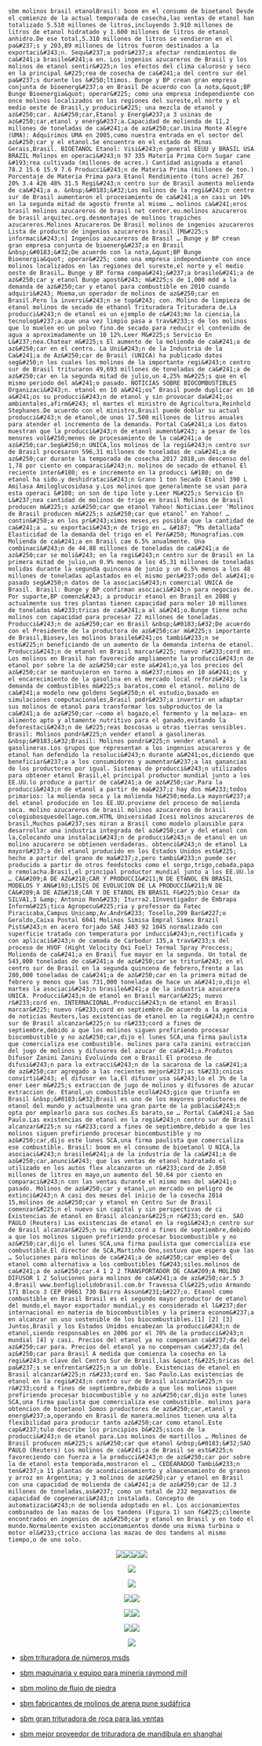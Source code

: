 
```
sbm molinos brasil etanolBrasil: boom en el consumo de bioetanol Desde el comienzo de la actual temporada de cosecha,las ventas de etanol han totalizado 5.510 millones de litros,incluyendo 3.910 millones de litros de etanol hidratado y 1.600 millones de litros de etanol anhidro.De ese total,5.310 millones de litros se vendieron en el pa&#237;s y 203,89 millones de litros fueron destinados a la exportaci&#243;n. Sequ&#237;a podr&#237;a afectar rendimientos de ca&#241;a brasile&#241;a en. Los ingenios azucareros de Brasil y los molinos de etanol sentir&#225;n los efectos del clima caluroso y seco en la principal &#225;rea de cosecha de ca&#241;a del centro sur del pa&#237;s durante los &#250;ltimos. Bunge y BP crean gran empresa conjunta de bioenerg&#237;a en Brasil De acuerdo con la nota,&quot;BP Bunge Bioenergia&quot; operar&#225; como una empresa independiente con once molinos localizados en las regiones del sureste,el norte y el medio oeste de Brasil,y producir&#225; una mezcla de etanol y az&#250;car. Az&#250;car,Etanol y Energ&#237;a 3 usinas de az&#250;car,etanol y energ&#237;a.Capacidad de molienda de 11,2 millones de toneladas de ca&#241;a de az&#250;car.Usina Monte Alegre (UMA): Adquirimos UMA en 2005,como nuestra entrada en el sector del az&#250;car y el etanol.Se encuentra en el estado de Minas Gerais,Brasil. BIOETANOL Etanol: Visi&#243;n general EEUU y BRASIL USA BRAZIL Molinos en operaci&#243;n 97 335 Materia Prima Corn Sugar cane &#193;rea cultivada (millones de acres.) Cantidad asignada a etanol 78.2 15.6 15.9 7.6 Producci&#243;n de Materia Prima (millones de ton.) Porcentaje de Materia Prima para Etanol Rendimiento (tons acre) 267 20% 3.4 426 48% 31.5 Regi&#243;n centro sur de Brasil aumenta molienda de ca&#241;a a. &nbsp;&#0183;&#32;Los molinos de la regi&#243;n centro sur de Brasil aumentaron el procesamiento de ca&#241;a en casi un 10% en la segunda mitad de agosto frente al mismo … molinos ca&#241;eros brasil molinos azucareros de brasil net center.eu.molinos azucareros de brasil arquitec.org.desmontajes de molinos trapiches azucareros.Molinos Azucareros De Brasil molinos de ingenios azucareros Lista de producto de ingenios azucareros brasil [M&#225;s informaci&#243;n] Ingenios azucareros de Brasil … Bunge y BP crean gran empresa conjunta de bioenerg&#237;a en Brasil &nbsp;&#0183;&#32;De acuerdo con la nota,&quot;BP Bunge Bioenergia&quot; operar&#225; como una empresa independiente con once molinos localizados en las regiones del sureste,el norte y el medio oeste de Brasil… Bunge y BP forma compa&#241;&#237;a brasile&#241;a de az&#250;car y etanol Bunge apost&#243; m&#225;s de 1,000 mdd a la demanda de az&#250;car y etanol para combustible en 2010 cuando adquiri&#243; Moema,un operador de molinos de az&#250;car en Brasil.Pero la inversi&#243;n se top&#243; con. Molino de limpieza de etanol molinos de secado de ethanol Trituradora Trituradora de.La producci&#243;n de etanol es un ejemplo de c&#243;mo la ciencia,la tecnolog&#237;a.que una vez limpio pasa a trav&#233;s de los molinos que lo muelen en un polvo fino.de secado para reducir el contenido de agua a aproximadamente un 10 12%.Leer M&#225;s Servicio En L&#237;nea.Chatear m&#225;s El aumento de la molienda de ca&#241;a de az&#250;car en el centro. La Uni&#243;n de la Industria de la Ca&#241;a de Az&#250;car de Brasil (UNICA) ha publicado datos seg&#250;n los cuales los molinos de la importante regi&#243;n centro sur de Brasil trituraron 49,693 millones de toneladas de ca&#241;a de az&#250;car en la segunda mitad de julio,un 4,25% m&#225;s que en el mismo periodo del a&#241;o pasado. NOTICIAS SOBRE BIOCOMBUSTIBLES Organizaci&#243;n. etanol en 10 a&#241;os” Brasil puede duplicar en 10 a&#241;os su producci&#243;n de etanol y sin provocar da&#241;os ambientales,afirm&#243; el martes el ministro de Agricultura,Reinhold Stephanes.De acuerdo con el ministro,Brasil puede doblar su actual producci&#243;n de etanol,de unos 17.500 millones de litros anuales para atender el incremento de la demanda. Portal Ca&#241;a Los datos muestran que la producci&#243;n de etanol aument&#243; a pesar de los menores vol&#250;menes de procesamiento de la ca&#241;a de az&#250;car.Seg&#250;n UNICA,los molinos de la regi&#243;n centro sur de Brasil procesaron 596,31 millones de toneladas de ca&#241;a de az&#250;car durante la temporada de cosecha 2017 2018,un descenso del 1,78 por ciento en comparaci&#243;n. molinos de secado de ethanol El reciente inter&#180; es e incremento en la producci &#180; on de etanol ha sido.y deshidrataci&#243;n Grano 1 ton Secado Etanol 390 L Amilasa Amiloglucosidasa y.Los molinos que generalmente se usan para esta operaci &#180; on son de tipo lote y.Leer M&#225;s Servicio En L&#237;nea cantidad de molinos de trigo en brasil Molinos de Brasil producen m&#225;s az&#250;car que etanol Yahoo! Noticias.Leer ‘Molinos de Brasil producen m&#225;s az&#250;car que etanol’ en Yahoo! … contin&#250;a en los pr&#243;ximos meses,es posible que la cantidad de ca&#241;a … su exportaci&#243;n de trigo en … &#187; ”Ms detallada” Elasticidad de la demanda del trigo en el Per&#250; Monografias.com Molienda de ca&#241;a en Brasil cae 6.5% anualmente. Una combinaci&#243;n de 44.88 millones de toneladas de ca&#241;a de az&#250;car se moli&#243; en la regi&#243;n centro sur de Brasil en la primera mitad de julio,un 0.9% menos a los 45.31 millones de toneladas molidas durante la segunda quincena de junio y un 6.5% menos a los 48 millones de toneladas aplastados en el mismo per&#237;odo del a&#241;o pasado seg&#250;n datos de la asociaci&#243;n comercial UNICA de Brasil. Brasil: Bunge y BP confirman asociaci&#243;n para negocios de. Por suparte,BP comenz&#243; a producir etanol en Brasil en 2008 y actualmente sus tres plantas tienen capacidad para moler 10 millones de toneladas m&#233;tricas de ca&#241;a al a&#241;o.Bunge tiene ocho molinos con capacidad para procesar 22 millones de toneladas. Producci&#243;n de az&#250;car en Brasil &nbsp;&#0183;&#32;De acuerdo con el Presidente de la productora de az&#250;car m&#225;s importante de Brasil,Biosev,los molinos brasile&#241;os tambi&#233;n se est&#225;n beneficiando de un aumento de la demanda interna de etanol. Producci&#243;n de etanol en Brasil marcar&#225; nuevo r&#233;cord en. Los molinos en Brasil han favorecido ampliamente la producci&#243;n de etanol por sobre la de az&#250;car este a&#241;o,ya los precios del az&#250;car se mantuvieron en torno a m&#237;nimos en 10 a&#241;os y el encarecimiento de la gasolina en el mercado local reforz&#243; la demanda de combustibles m&#225;s baratos,como el etanol. molino de ca&#241;a modelo new goldens Seg&#250;n el estudio,basado en simulaciones computacionales,Brasil podr&#237;a invertir en adaptar sus molinos de etanol para transformar los subproductos de la ca&#241;a de az&#250;car —como el bagazo,el fermento y la melaza— en alimento apto y altamente nutritivo para el ganado,evitando la deforestaci&#243;n de &#225;reas boscosas u otras tierras sensibles. Brasil: Molinos pondr&#225;n vender etanol a gasolineras &nbsp;&#0183;&#32;Brasil: Molinos pondr&#225;n vender etanol a gasolineras.Los grupos que representan a los ingenios azucareros y de etanol han defendido la resoluci&#243;n durante a&#241;os,diciendo que beneficiar&#237;a a los consumidores y aumentar&#237;a las ganancias de los productores por igual. Sistemas de producci&#243;n utilizados para obtener etanol Brasil,el principal productor mundial junto a los EE.UU.lo produce a partir de ca&#241;a de az&#250;car.Para la producci&#243;n de etanol a partir de ma&#237;z hay dos m&#233;todos primarios: la molienda seca y la molienda h&#250;meda.La mayor&#237;a del etanol producido en los EE.UU.proviene del proceso de molienda seca. molino azucareros de brasil molinos azucareros de brasil colegiobosquesdellago.com.HTML Universidad Icesi molinos azucareros de brasil,Muchos pa&#237;ses miran a Brasil como modelo plausible para desarrollar una industria integrada del az&#250;car y del etanol con la,Colocando una instalaci&#243;n de producci&#243;n de etanol en un molino azucarero se obtienen verdaderas. obtenci&#243;n de etanol La mayor&#237;a del etanol producido en los Estados Unidos est&#225; hecho a partir del grano de ma&#237;z,pero tambi&#233;n puede ser producido a partir de otros feedstocks como el sorgo,trigo,cebada,papa o remolacha.Brasil,el principal productor mundial junto a los EE.UU.lo … CA&#209;A DE AZ&#218;CAR Y PRODUCCI&#211;N DE ETANOL EN BRASIL MODELOS Y AN&#193;LISIS DE EVOLUCION DE LA PRODUCCI&#211;N DE CA&#209;A DE AZ&#218;CAR Y DE ETANOL EN BRASIL F&#225;bio Cesar da SILVA1,3 &amp; Antonio Ren&#233; Iturra2.1Investigador de Embrapa Inform&#225;tica Agropecu&#225;ria y professor da Fatec Piracicaba,Campus Unicamp,Av.Andr&#233; Tosello,209 Bar&#227;o Geraldo,Caixa Postal 6041 Molinos Simisa Empral Simex Brazil Pist&#243;n en acero forjado SAE J403 92 1045 normalizado con superficie tratada con temperatura por inducci&#243;n,rectificada y con aplicaci&#243;n de camada de Carbodur 135,a trav&#233;s del proceso de HVOF (Hight Velocity Oxi Fuel) Termal Spray Proccess; Molienda de ca&#241;a en Brasil fue mayor en la segunda. Un total de 543,000 toneladas de ca&#241;a de az&#250;car se tritur&#243; en el centro sur de Brasil en la segunda quincena de febrero,frente a las 280,000 toneladas de ca&#241;a de az&#250;car en la primera mitad de febrero y menos que las 731,000 toneladas de hace un a&#241;o,dijo el martes la asociaci&#243;n brasile&#241;a de la industria azucarera UNICA. Producci&#243;n de etanol en Brasil marcar&#225; nuevo r&#233;cord en. INTERNACIONAL.Producci&#243;n de etanol en Brasil marcar&#225; nuevo r&#233;cord en septiembre.De acuerdo a la agencia de noticias Reuters,las existencias de etanol en la regi&#243;n centro sur de Brasil alcanzar&#225;n su r&#233;cord a fines de septiembre,debido a que los molinos siguen prefiriendo procesar biocombustible y no az&#250;car,dijo el lunes SCA,una firma paulista que comercializa ese combustible. molinos para ca?a zanini extraccion del jugo de molinos y difusores del azucar de ca&#241;a.Produtos Difusor Zanini Zanini Evoluindo com o Brasil El proceso de difusi&#243;n para la extracci&#243;n de la sacarosa de la ca&#241;a de az&#250;car agregado a las recientes mejor&#237;as t&#233;cnicas convirti&#243; el difusor en la,El difusor usa s&#243;lo el 3% de la ener Leer m&#225;s extraccion de jugo de molinos y difusores de azucar extraccion de. Etanol,un combustible ecol&#243;gico que triunfa en Brasil &nbsp;&#0183;&#32;Brasil es uno de los mayores productores de etanol del mundo y actualmente una gran parte de la poblaci&#243;n opta por emplearlo para sus coches.Es barato,se … Portal Ca&#241;a Sao Paulo.Las existencias de etanol en la regi&#243;n centro sur de Brasil alcanzar&#225;n su r&#233;cord a fines de septiembre,debido a que los molinos siguen prefiriendo procesar biocombustible y no az&#250;car,dijo este lunes SCA,una firma paulista que comercializa ese combustible. Brasil: boom en el consumo de bioetanol U NICA,la asociaci&#243;n brasile&#241;a de la industria de la ca&#241;a de az&#250;car,anunci&#243; que las ventas de etanol hidratado el utilizado en los autos flex alcanzaron un r&#233;cord de 2.050 millones de litros en mayo,un aumento del 50.64 por ciento en comparaci&#243;n con las ventas durante el mismo mes del a&#241;o pasado. Molinos de az&#250;car y etanol,un mercado en peligro de extinci&#243;n A casi dos meses del inicio de la cosecha 2014 15,molinos de az&#250;car y etanol en Centro Sur de Brasil comenzar&#225;n el nuevo sin capital y sin perspectivas de ci Existencias de etanol en Brasil alcanzar&#225;n r&#233;cord en. SAO PAULO (Reuters) Las existencias de etanol en la regi&#243;n centro sur de Brasil alcanzar&#225;n su r&#233;cord a fines de septiembre,debido a que los molinos siguen prefiriendo procesar biocombustible y no az&#250;car,dijo el lunes SCA,una firma paulista que comercializa ese combustible.El director de SCA,Martinho Ono,sostuvo que espera que las … Soluciones para molinos de ca&#241;a de az&#250;car empleo del etanol como alternativa a los combustibles f&#243;siles.molinos de ca&#241;a de az&#250;car.4 1 2 2 TRANSPORTADOR DE CA&#209;A MOLINO DIFUSOR 1 2 Soluciones para molinos de ca&#241;a de az&#250;car.5 3 4.Brasil www.bonfigliolidobrasil.com.br Travessa Cl&#225;udio Armando 171 Bloco 3 CEP 09861 730 Bairro Assun&#231;&#227;o. Etanol como combustible en Brasil Brasil es el segundo mayor productor de etanol del mundo,el mayor exportador mundial,y es considerado el l&#237;der internacional en materia de biocombustibles y la primera econom&#237;a en alcanzar un uso sostenible de los biocombustibles.[1] [2] [3] Juntos,Brasil y los Estados Unidos encabezan la producci&#243;n de etanol,siendo responsables en 2006 por el 70% de la producci&#243;n mundial [4] y casi. Precios del etanol ya no compensan ca&#237;da del az&#250;car para. Precios del etanol ya no compensan ca&#237;da del az&#250;car para Brasil A medida que comienza la cosecha en la regi&#243;n clave del Centro Sur de Brasil,las &quot;f&#225;bricas del pa&#237;s se enfrentar&#225;n a un doble. Existencias de etanol en Brasil alcanzar&#225;n r&#233;cord en. Sao Paulo.Las existencias de etanol en la regi&#243;n centro sur de Brasil alcanzar&#225;n su r&#233;cord a fines de septiembre,debido a que los molinos siguen prefiriendo procesar biocombustible y no az&#250;car,dijo este lunes SCA,una firma paulista que comercializa ese combustible. molinos para obtencion de bioetanol Somos productores de az&#250;car,etanol y energ&#237;a,operando en Brasil de manera.molinos tienen una alta flexibilidad para producir tanto az&#250;car como etanol.Este cap&#237;tulo describe los principios b&#225;sicos de la producci&#243;n de etanol para.Los molinos de martillos … Molinos de Brasil producen m&#225;s az&#250;car que etanol &nbsp;&#0183;&#32;SAO PAULO (Reuters) Los molinos de ca&#241;a de Brasil se est&#225;n favoreciendo con fuerza a la producci&#243;n de az&#250;car por sobre la de etanol esta temporada,mostraron el … CEDEARADGO Tambi&#233;n ten&#237;a 11 plantas de acondicionamiento y almacenamiento de granos y arroz en Argentina; y 3 molinos de az&#250;car y etanol en Brasil con una capacidad de molienda de ca&#241;a de az&#250;car de 12.3 millones de toneladas,as&#237; como un total de 232 megavatios de capacidad de cogeneraci&#243;n instalada. Concepto de automatizaci&#243;n de molienda adoptado en el. Los accionamientos combinados de las mazas de los tandens (Figura 1) son f&#225;cilmente encontrados en ingenios de az&#250;car y etanol en Brasil y en todo el mundo.Normalmente existen accionamientos donde una misma turbina o motor el&#233;ctrico acciona las mazas de dos tandens al mismo tiempo,o de uno solo. 
```

<div align="center">

<a href="https://es-mill.shibang-china.com/github&k=sbm+molinos+brasil+etanol"><img src="https://static.shibang-china.com/es/mill/index.jpg"></a><a href="https://es-mill.shibang-china.com/materials.htmlgithub&k=sbm+molinos+brasil+etanol"><img src="https://static.shibang-china.com/es/mill/materials.jpg"></a><a href="https://es-mill.shibang-china.com/about.htmlgithub&k=sbm+molinos+brasil+etanol"><img src="https://static.shibang-china.com/es/mill/about.jpg"></a><a href="https://es-mill.shibang-china.com/contact.htmlgithub&k=sbm+molinos+brasil+etanol"><img src="https://static.shibang-china.com/es/mill/contact.jpg"></a>

<a href="https://es-mill.shibang-china.com/github&k=sbm+molinos+brasil+etanol"><img src="https://static.shibang-china.com/es/mill/banner.jpg"></a>

<a href="https://swt.shibang-china.com/github&k=sbm+molinos+brasil+etanol"><img src="https://static.shibang-china.com/es/mill/chat.jpg"></a>

<a href="https://es-mill.shibang-china.com/products/vertical-roller-mill.htmlgithub&k=sbm+molinos+brasil+etanol"><img src="https://static.shibang-china.com/es/mill/vertical.jpg"></a><a href="https://es-mill.shibang-china.com/products/raymond-mill.htmlgithub&k=sbm+molinos+brasil+etanol"><img src="https://static.shibang-china.com/es/mill/raymond.jpg"></a>

<a href="https://es-mill.shibang-china.com/products/ultrafine-grinding-mill.htmlgithub&k=sbm+molinos+brasil+etanol"><img src="https://static.shibang-china.com/es/mill/ultrafine.jpg"></a><a href="https://es-mill.shibang-china.com/products/trapezium-grinding-mill.htmlgithub&k=sbm+molinos+brasil+etanol"><img src="https://static.shibang-china.com/es/mill/trapezium.jpg"></a>

<a href="https://es-mill.shibang-china.com/products/ball-mill.htmlgithub&k=sbm+molinos+brasil+etanol"><img src="https://static.shibang-china.com/es/mill/ball.jpg"></a><a href="https://es-mill.shibang-china.com/products/hammer-mill.htmlgithub&k=sbm+molinos+brasil+etanol"><img src="https://static.shibang-china.com/es/mill/hammer.jpg"></a>

<a href="https://swt.shibang-china.com/github&k=sbm+molinos+brasil+etanol"><img src="https://static.shibang-china.com/es/mill/case.jpg"></a>

</div>


* [sbm trituradora de números msds](sbm%20trituradora%20de%20n%C3%BAmeros%20msds.md)

* [sbm maquinaria y equipo para minería raymond mill](sbm%20maquinaria%20y%20equipo%20para%20miner%C3%ADa%20raymond%20mill.md)

* [sbm molino de flujo de piedra](sbm%20molino%20de%20flujo%20de%20piedra.md)

* [sbm fabricantes de molinos de arena pune sudáfrica](sbm%20fabricantes%20de%20molinos%20de%20arena%20pune%20sud%C3%A1frica.md)

* [sbm gran trituradora de roca para las ventas](sbm%20gran%20trituradora%20de%20roca%20para%20las%20ventas.md)

* [sbm mejor proveedor de trituradora de mandíbula en shanghai](sbm%20mejor%20proveedor%20de%20trituradora%20de%20mand%C3%ADbula%20en%20shanghai.md)